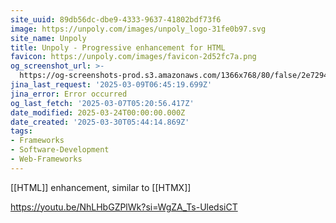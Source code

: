 ```yaml
---
site_uuid: 89db56dc-dbe9-4333-9637-41802bdf73f6
image: https://unpoly.com/images/unpoly_logo-31fe0b97.svg
site_name: Unpoly
title: Unpoly - Progressive enhancement for HTML
favicon: https://unpoly.com/images/favicon-2d52fc7a.png
og_screenshot_url: >-
  https://og-screenshots-prod.s3.amazonaws.com/1366x768/80/false/2e72944e10e6b45c810069dacff5e23724f6f05975e23bdefc9d8fb1492ef56f.jpeg
jina_last_request: '2025-03-09T06:45:19.699Z'
jina_error: Error occurred
og_last_fetch: '2025-03-07T05:20:56.417Z'
date_modified: 2025-03-24T00:00:00.000Z
date_created: '2025-03-30T05:44:14.869Z'
tags:
- Frameworks
- Software-Development
- Web-Frameworks
---
```











[[HTML]] enhancement, similar to [[HTMX]]

https://youtu.be/NhLHbGZPlWk?si=WgZA_Ts-UledsiCT
